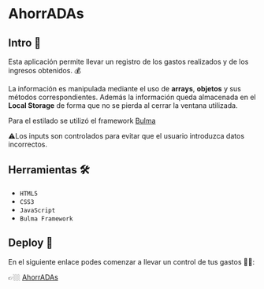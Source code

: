 # AhorrADAs
## Intro 📌
Esta aplicación permite llevar un registro de los gastos realizados y de los ingresos obtenidos. 💰

La información es manipulada mediante el uso de **arrays**, **objetos** y sus métodos correspondientes. Además la información queda almacenada en el **Local Storage** de forma que no se pierda al cerrar la ventana utilizada. 

Para el estilado se utilizó el framework [Bulma](https://bulma.io/)

⚠️Los inputs son controlados para evitar que el usuario introduzca datos incorrectos.
## Herramientas 🛠️
- `HTML5`
- `CSS3`
- `JavaScript`
- `Bulma Framework`
## Deploy 🚀
En el siguiente enlace podes comenzar a llevar un control de tus gastos 🙌🏼:

👉🏼 [AhorrADAs](https://sami1793.github.io/editor-memes/)
